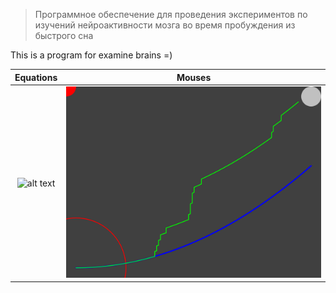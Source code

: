 > Программное обеспечение для проведения экспериментов по изучений нейроактивности мозга во время пробуждения из быстрого сна

This is a program for examine brains =)

Equations             |  Mouses
:-------------------------:|:-------------------------:
![alt text](media/Задачки.gif)  |  ![alt text](media/3.svg)
